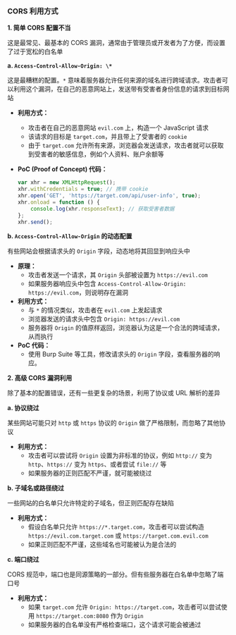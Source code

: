 ### CORS 利用方式

**1. 简单 CORS 配置不当**

这是最常见、最基本的 CORS 漏洞，通常由于管理员或开发者为了方便，而设置了过于宽松的白名单

**a. `Access-Control-Allow-Origin: \*`**

这是最糟糕的配置。`*` 意味着服务器允许任何来源的域名进行跨域请求。攻击者可以利用这个漏洞，在自己的恶意网站上，发送带有受害者身份信息的请求到目标网站

- **利用方式：**

  - 攻击者在自己的恶意网站 `evil.com` 上，构造一个 JavaScript 请求
  - 该请求的目标是 `target.com`，并且带上了受害者的 `cookie`
  - 由于 `target.com` 允许所有来源，浏览器会发送请求，攻击者就可以获取到受害者的敏感信息，例如个人资料、账户余额等

- **PoC (Proof of Concept) 代码：**

  ```javascript
  var xhr = new XMLHttpRequest();
  xhr.withCredentials = true; // 携带 cookie
  xhr.open('GET', 'https://target.com/api/user-info', true);
  xhr.onload = function () {
      console.log(xhr.responseText); // 获取受害者数据
  };
  xhr.send();
  ```

**b. `Access-Control-Allow-Origin` 的动态配置**

有些网站会根据请求头的 `Origin` 字段，动态地将其回显到响应头中

- **原理：**
  - 攻击者发送一个请求，其 `Origin` 头部被设置为 `https://evil.com`
  - 如果服务器响应头中包含 `Access-Control-Allow-Origin: https://evil.com`，则说明存在漏洞
- **利用方式：**
  - 与 `*` 的情况类似，攻击者在 `evil.com` 上发起请求
  - 浏览器发送的请求头中包含 `Origin: https://evil.com`
  - 服务器将 `Origin` 的值原样返回，浏览器认为这是一个合法的跨域请求，从而执行
- **PoC 代码：**
  - 使用 Burp Suite 等工具，修改请求头的 `Origin` 字段，查看服务器的响应。

**2. 高级 CORS 漏洞利用**

除了基本的配置错误，还有一些更复杂的场景，利用了协议或 URL 解析的差异

**a. 协议绕过**

某些网站可能只对 `http` 或 `https` 协议的 `Origin` 做了严格限制，而忽略了其他协议

- **利用方式：**
  - 攻击者可以尝试将 `Origin` 设置为非标准的协议，例如 `http://` 变为 `http`、`https://` 变为 `https`、或者尝试 `file://` 等
  - 如果服务器的正则匹配不严谨，就可能被绕过

**b. 子域名或路径绕过**

一些网站的白名单只允许特定的子域名，但正则匹配存在缺陷

- **利用方式：**
  - 假设白名单只允许 `https://*.target.com`，攻击者可以尝试构造 `https://evil.com.target.com` 或 `https://target.com.evil.com`
  - 如果正则匹配不严谨，这些域名也可能被认为是合法的

**c. 端口绕过**

CORS 规范中，端口也是同源策略的一部分。但有些服务器在白名单中忽略了端口号

- **利用方式：**
  - 如果 `target.com` 允许 `Origin: https://target.com`，攻击者可以尝试使用 `https://target.com:8080` 作为 `Origin`
  - 如果服务器的白名单没有严格检查端口，这个请求可能会被通过